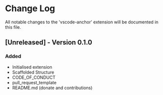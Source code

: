 # Change Log

All notable changes to the 'vscode-anchor' extension will be documented in this file.

## [Unreleased] - Version 0.1.0
### Added

- Initialised extension
- Scaffolded Structure
- CODE_OF_CONDUCT
- pull_request_template
- README.md (donate and contributions)
